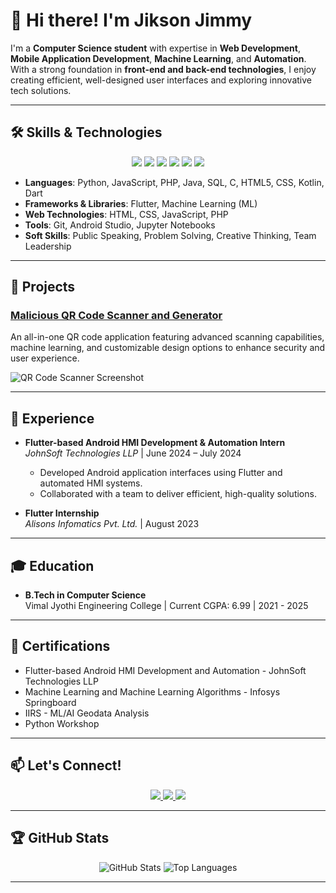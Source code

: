 # 👋 Hi there! I'm Jikson Jimmy

I'm a **Computer Science student** with expertise in **Web Development**, **Mobile Application Development**, **Machine Learning**, and **Automation**. With a strong foundation in **front-end and back-end technologies**, I enjoy creating efficient, well-designed user interfaces and exploring innovative tech solutions.

---

## 🛠 Skills & Technologies

<div align="center">
  <img src="https://img.shields.io/badge/Code-Python-blue?style=for-the-badge&logo=python&logoColor=white" />
  <img src="https://img.shields.io/badge/Code-JavaScript-yellow?style=for-the-badge&logo=javascript&logoColor=white" />
  <img src="https://img.shields.io/badge/Code-PHP-777BB4?style=for-the-badge&logo=php&logoColor=white" />
  <img src="https://img.shields.io/badge/Framework-Flutter-02569B?style=for-the-badge&logo=flutter&logoColor=white" />
  <img src="https://img.shields.io/badge/Frontend-HTML-orange?style=for-the-badge&logo=html5&logoColor=white" />
  <img src="https://img.shields.io/badge/Frontend-CSS-blue?style=for-the-badge&logo=css3&logoColor=white" />
</div>

- **Languages**: Python, JavaScript, PHP, Java, SQL, C, HTML5, CSS, Kotlin, Dart
- **Frameworks & Libraries**: Flutter, Machine Learning (ML)
- **Web Technologies**: HTML, CSS, JavaScript, PHP
- **Tools**: Git, Android Studio, Jupyter Notebooks
- **Soft Skills**: Public Speaking, Problem Solving, Creative Thinking, Team Leadership

---

## 🚀 Projects

### [Malicious QR Code Scanner and Generator](https://github.com/JIKS31/Malicious_qrcode_Scanner-and-Generator-With-ML)
An all-in-one QR code application featuring advanced scanning capabilities, machine learning, and customizable design options to enhance security and user experience.

![QR Code Scanner Screenshot](images/qr_code_scanner.png) <!-- Replace with the actual path to your image -->

---

## 💼 Experience

- **Flutter-based Android HMI Development & Automation Intern**  
  *JohnSoft Technologies LLP* | June 2024 – July 2024  
  - Developed Android application interfaces using Flutter and automated HMI systems.
  - Collaborated with a team to deliver efficient, high-quality solutions.

- **Flutter Internship**  
  *Alisons Infomatics Pvt. Ltd.* | August 2023  

---

## 🎓 Education

- **B.Tech in Computer Science**  
  Vimal Jyothi Engineering College | Current CGPA: 6.99 | 2021 - 2025  

---

## 📜 Certifications

<div>
  <ul>
    <li>Flutter-based Android HMI Development and Automation - JohnSoft Technologies LLP</li>
    <li>Machine Learning and Machine Learning Algorithms - Infosys Springboard</li>
    <li>IIRS - ML/AI Geodata Analysis</li>
    <li>Python Workshop</li>
  </ul>
</div>

---

## 📫 Let's Connect!

<div align="center">
  <a href="http://www.linkedin.com/in/jikson-jimmy-24a0842b6">
    <img src="https://img.shields.io/badge/LinkedIn-0077B5?style=for-the-badge&logo=linkedin&logoColor=white" />
  </a>
  <a href="https://github.com/JIKS31">
    <img src="https://img.shields.io/badge/GitHub-181717?style=for-the-badge&logo=github&logoColor=white" />
  </a>
  <a href="mailto:jiksonjimmy@gmail.com">
    <img src="https://img.shields.io/badge/Email-D14836?style=for-the-badge&logo=gmail&logoColor=white" />
  </a>
</div>

---

## 🏆 GitHub Stats

<div align="center">
  <img src="https://github-readme-stats.vercel.app/api?username=JIKS31&show_icons=true&theme=radical" alt="GitHub Stats" />
  <img src="https://github-readme-stats.vercel.app/api/top-langs/?username=JIKS31&layout=compact&theme=radical" alt="Top Languages" />
</div>

---

<!-- You can add other widgets or badges here if you'd like -->
